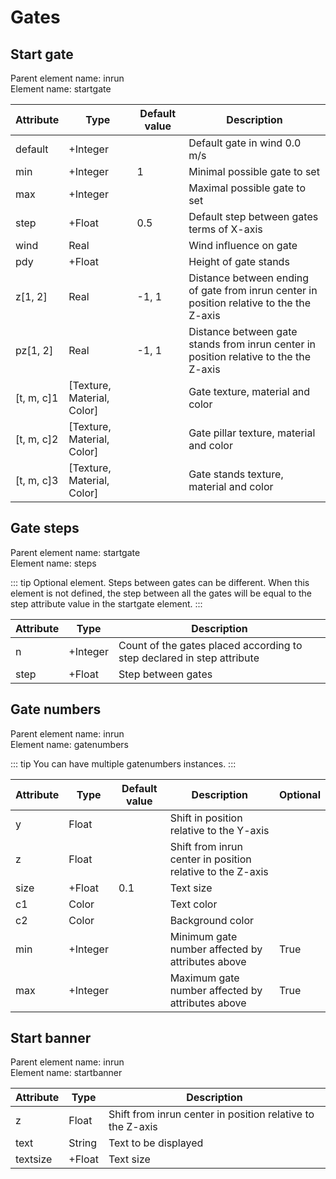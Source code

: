 # Gates

## Start gate

Parent element name: inrun\
Element name: startgate

| Attribute  | Type                       | Default value | Description                                                                              |
| ---------- | -------------------------- | ------------- | ---------------------------------------------------------------------------------------- |
| default    | +Integer                   |               | Default gate in wind 0.0 m/s                                                             |
| min        | +Integer                   | 1             | Minimal possible gate to set                                                             |
| max        | +Integer                   |               | Maximal possible gate to set                                                             |
| step       | +Float                     | 0.5           | Default step between gates terms of X-axis                                               |
| wind       | Real                       |               | Wind influence on gate                                                                   |
| pdy        | +Float                     |               | Height of gate stands                                                                    |
| z[1, 2]    | Real                       | -1, 1         | Distance between ending of gate from inrun center in position relative to the the Z-axis |
| pz[1, 2]   | Real                       | -1, 1         | Distance between gate stands from inrun center in position relative to the the Z-axis    |
| [t, m, c]1 | [Texture, Material, Color] |               | Gate texture, material and color                                                         |
| [t, m, c]2 | [Texture, Material, Color] |               | Gate pillar texture, material and color                                                  |
| [t, m, c]3 | [Texture, Material, Color] |               | Gate stands texture, material and color                                                  |

## Gate steps

Parent element name: startgate\
Element name: steps

::: tip
Optional element. Steps between gates can be different. When this element is not defined, the step between all the gates will be equal to the step attribute value in the startgate element.
:::

| Attribute | Type     | Description                                                            |
| --------- | -------- | ---------------------------------------------------------------------- |
| n         | +Integer | Count of the gates placed according to step declared in step attribute |
| step      | +Float   | Step between gates                                                     |

## Gate numbers

Parent element name: inrun\
Element name: gatenumbers

::: tip
You can have multiple gatenumbers instances.
:::

| Attribute | Type     | Default value | Description                                                | Optional |
| --------- | -------- | ------------- | ---------------------------------------------------------- | -------- |
| y         | Float    |               | Shift in position relative to the Y-axis                   |          |
| z         | Float    |               | Shift from inrun center in position relative to the Z-axis |          |
| size      | +Float   | 0.1           | Text size                                                  |          |
| c1        | Color    |               | Text color                                                 |          |
| c2        | Color    |               | Background color                                           |          |
| min       | +Integer |               | Minimum gate number affected by attributes above           | True     |
| max       | +Integer |               | Maximum gate number affected by attributes above           | True     |

## Start banner

Parent element name: inrun\
Element name: startbanner

| Attribute | Type   | Description                                                |
| --------- | ------ | ---------------------------------------------------------- |
| z         | Float  | Shift from inrun center in position relative to the Z-axis |
| text      | String | Text to be displayed                                       |
| textsize  | +Float | Text size                                                  |
